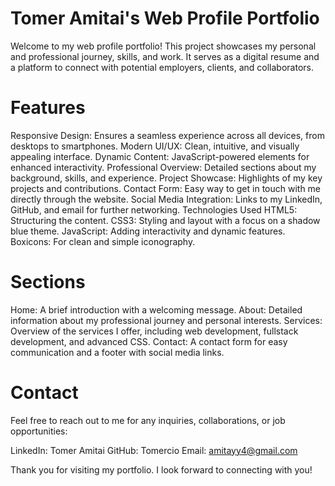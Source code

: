 
# Tomer Amitai's Web Profile Portfolio

Welcome to my web profile portfolio! This project showcases my personal and professional journey, skills, and work. It serves as a digital resume and a platform to connect with potential employers, clients, and collaborators.

# Features

Responsive Design: Ensures a seamless experience across all devices, from desktops to smartphones.
Modern UI/UX: Clean, intuitive, and visually appealing interface.
Dynamic Content: JavaScript-powered elements for enhanced interactivity.
Professional Overview: Detailed sections about my background, skills, and experience.
Project Showcase: Highlights of my key projects and contributions.
Contact Form: Easy way to get in touch with me directly through the website.
Social Media Integration: Links to my LinkedIn, GitHub, and email for further networking.
Technologies Used
HTML5: Structuring the content.
CSS3: Styling and layout with a focus on a shadow blue theme.
JavaScript: Adding interactivity and dynamic features.
Boxicons: For clean and simple iconography.

# Sections

Home: A brief introduction with a welcoming message.
About: Detailed information about my professional journey and personal interests.
Services: Overview of the services I offer, including web development, fullstack development, and advanced CSS.
Contact: A contact form for easy communication and a footer with social media links.

# Contact
Feel free to reach out to me for any inquiries, collaborations, or job opportunities:

LinkedIn: Tomer Amitai
GitHub: Tomercio
Email: amitayy4@gmail.com

Thank you for visiting my portfolio. I look forward to connecting with you!

